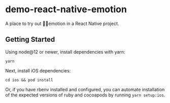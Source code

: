 # demo-react-native-emotion

A place to try out 👩‍🎤emotion in a React Native project.

## Getting Started

Using node@12 or newer, install dependencies with yarn:

```
yarn
```

Next, install iOS dependencies:

```
cd ios && pod install
```

Or, if you have rbenv installed and configured, you can automate installation of the expected versions of ruby and cocoapods by running `yarn setup:ios`.
